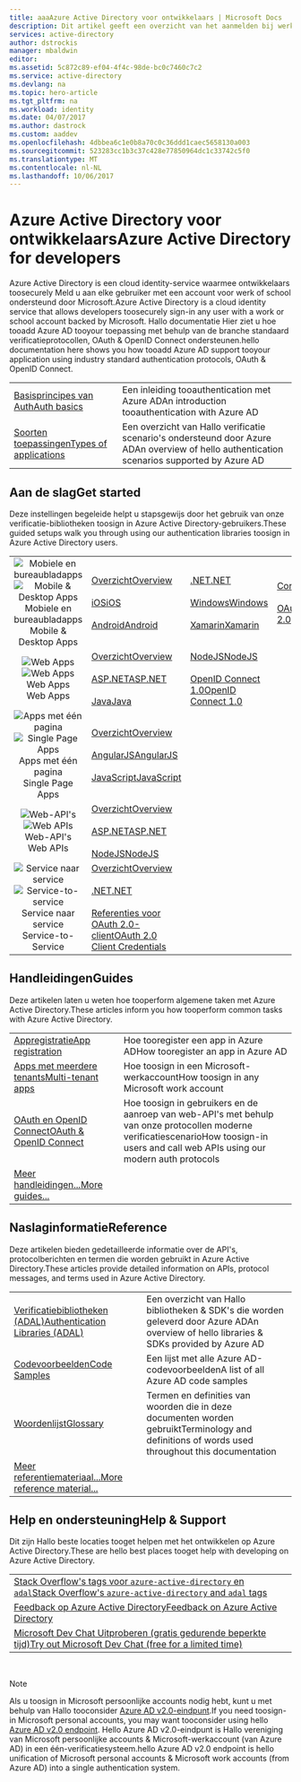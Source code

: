 ```yaml
---
title: aaaAzure Active Directory voor ontwikkelaars | Microsoft Docs
description: Dit artikel geeft een overzicht van het aanmelden bij werk- en schoolaccounts van Microsoft met Azure Active Directory.
services: active-directory
author: dstrockis
manager: mbaldwin
editor: 
ms.assetid: 5c872c89-ef04-4f4c-98de-bc0c7460c7c2
ms.service: active-directory
ms.devlang: na
ms.topic: hero-article
ms.tgt_pltfrm: na
ms.workload: identity
ms.date: 04/07/2017
ms.author: dastrock
ms.custom: aaddev
ms.openlocfilehash: 4dbbea6c1e0b8a70c0c36ddd1caec5658130a003
ms.sourcegitcommit: 523283cc1b3c37c428e77850964dc1c33742c5f0
ms.translationtype: MT
ms.contentlocale: nl-NL
ms.lasthandoff: 10/06/2017
---
```

# <a name="azure-active-directory-for-developers"></a><span data-ttu-id="55569-103">Azure Active Directory voor ontwikkelaars</span><span class="sxs-lookup"><span data-stu-id="55569-103">Azure Active Directory for developers</span></span>
<span data-ttu-id="55569-104">Azure Active Directory is een cloud identity-service waarmee ontwikkelaars toosecurely Meld u aan elke gebruiker met een account voor werk of school ondersteund door Microsoft.</span><span class="sxs-lookup"><span data-stu-id="55569-104">Azure Active Directory is a cloud identity service that allows developers toosecurely sign-in any user with a work or school account backed by Microsoft.</span></span>  <span data-ttu-id="55569-105">Hallo documentatie Hier ziet u hoe tooadd Azure AD tooyour toepassing met behulp van de branche standaard verificatieprotocollen, OAuth & OpenID Connect ondersteunen.</span><span class="sxs-lookup"><span data-stu-id="55569-105">hello documentation here shows you how tooadd Azure AD support tooyour application using industry standard authentication protocols, OAuth & OpenID Connect.</span></span>

| | |
| --- | --- |
|[<span data-ttu-id="55569-106">Basisprincipes van Auth</span><span class="sxs-lookup"><span data-stu-id="55569-106">Auth basics</span></span>](active-directory-authentication-scenarios.md) | <span data-ttu-id="55569-107">Een inleiding tooauthentication met Azure AD</span><span class="sxs-lookup"><span data-stu-id="55569-107">An introduction tooauthentication with Azure AD</span></span> |
|[<span data-ttu-id="55569-108">Soorten toepassingen</span><span class="sxs-lookup"><span data-stu-id="55569-108">Types of applications</span></span>](active-directory-authentication-scenarios.md#application-types-and-scenarios) | <span data-ttu-id="55569-109">Een overzicht van Hallo verificatie scenario's ondersteund door Azure AD</span><span class="sxs-lookup"><span data-stu-id="55569-109">An overview of hello authentication scenarios supported by Azure AD</span></span> |                                
                                                                              
## <a name="get-started"></a><span data-ttu-id="55569-110">Aan de slag</span><span class="sxs-lookup"><span data-stu-id="55569-110">Get started</span></span>
<span data-ttu-id="55569-111">Deze instellingen begeleide helpt u stapsgewijs door het gebruik van onze verificatie-bibliotheken toosign in Azure Active Directory-gebruikers.</span><span class="sxs-lookup"><span data-stu-id="55569-111">These guided setups walk you through using our authentication libraries toosign in Azure Active Directory users.</span></span>

|  |  |  |  |
| --- | --- | --- | --- |
| <span data-ttu-id="55569-112"><center>![Mobiele en bureaubladapps](./media/active-directory-developers-guide/NativeApp_Icon.png)</span><span class="sxs-lookup"><span data-stu-id="55569-112"><center>![Mobile & Desktop Apps](./media/active-directory-developers-guide/NativeApp_Icon.png)</span></span><br /><span data-ttu-id="55569-113">Mobiele en bureaubladapps</center></span><span class="sxs-lookup"><span data-stu-id="55569-113">Mobile & Desktop Apps</center></span></span> | [<span data-ttu-id="55569-114">Overzicht</span><span class="sxs-lookup"><span data-stu-id="55569-114">Overview</span></span>](active-directory-authentication-scenarios.md#native-application-to-web-api)<br /><br />[<span data-ttu-id="55569-115">iOS</span><span class="sxs-lookup"><span data-stu-id="55569-115">iOS</span></span>](active-directory-devquickstarts-ios.md)<br /><br />[<span data-ttu-id="55569-116">Android</span><span class="sxs-lookup"><span data-stu-id="55569-116">Android</span></span>](active-directory-devquickstarts-android.md) | [<span data-ttu-id="55569-117">.NET</span><span class="sxs-lookup"><span data-stu-id="55569-117">.NET</span></span>](active-directory-devquickstarts-dotnet.md)<br /><br />[<span data-ttu-id="55569-118">Windows</span><span class="sxs-lookup"><span data-stu-id="55569-118">Windows</span></span>](active-directory-devquickstarts-windowsstore.md)<br /><br />[<span data-ttu-id="55569-119">Xamarin</span><span class="sxs-lookup"><span data-stu-id="55569-119">Xamarin</span></span>](active-directory-devquickstarts-xamarin.md) | [<span data-ttu-id="55569-120">Cordova</span><span class="sxs-lookup"><span data-stu-id="55569-120">Cordova</span></span>](active-directory-devquickstarts-cordova.md)<br /><br />[<span data-ttu-id="55569-121">OAuth 2.0</span><span class="sxs-lookup"><span data-stu-id="55569-121">OAuth 2.0</span></span>](active-directory-protocols-oauth-code.md) |
| <span data-ttu-id="55569-122"><center>![Web Apps](./media/active-directory-developers-guide/Web_app.png)</span><span class="sxs-lookup"><span data-stu-id="55569-122"><center>![Web Apps](./media/active-directory-developers-guide/Web_app.png)</span></span><br /><span data-ttu-id="55569-123">Web Apps</center></span><span class="sxs-lookup"><span data-stu-id="55569-123">Web Apps</center></span></span> | [<span data-ttu-id="55569-124">Overzicht</span><span class="sxs-lookup"><span data-stu-id="55569-124">Overview</span></span>](active-directory-authentication-scenarios.md#web-browser-to-web-application)<br /><br />[<span data-ttu-id="55569-125">ASP.NET</span><span class="sxs-lookup"><span data-stu-id="55569-125">ASP.NET</span></span>](active-directory-devquickstarts-webapp-dotnet.md)<br /><br />[<span data-ttu-id="55569-126">Java</span><span class="sxs-lookup"><span data-stu-id="55569-126">Java</span></span>](active-directory-devquickstarts-webapp-java.md) | [<span data-ttu-id="55569-127">NodeJS</span><span class="sxs-lookup"><span data-stu-id="55569-127">NodeJS</span></span>](active-directory-devquickstarts-openidconnect-nodejs.md)<br /><br />[<span data-ttu-id="55569-128">OpenID Connect 1.0</span><span class="sxs-lookup"><span data-stu-id="55569-128">OpenID Connect 1.0</span></span>](active-directory-protocols-openid-connect-code.md) |  |
| <span data-ttu-id="55569-129"><center>![Apps met één pagina](./media/active-directory-developers-guide/SPA.png)</span><span class="sxs-lookup"><span data-stu-id="55569-129"><center>![Single Page Apps](./media/active-directory-developers-guide/SPA.png)</span></span><br /><span data-ttu-id="55569-130">Apps met één pagina</center></span><span class="sxs-lookup"><span data-stu-id="55569-130">Single Page Apps</center></span></span> | [<span data-ttu-id="55569-131">Overzicht</span><span class="sxs-lookup"><span data-stu-id="55569-131">Overview</span></span>](active-directory-authentication-scenarios.md#single-page-application-spa)<br /><br />[<span data-ttu-id="55569-132">AngularJS</span><span class="sxs-lookup"><span data-stu-id="55569-132">AngularJS</span></span>](active-directory-devquickstarts-angular.md)<br /><br />[<span data-ttu-id="55569-133">JavaScript</span><span class="sxs-lookup"><span data-stu-id="55569-133">JavaScript</span></span>](https://github.com/Azure-Samples/active-directory-javascript-singlepageapp-dotnet-webapi) |  |  |
| <span data-ttu-id="55569-134"><center>![Web-API's](./media/active-directory-developers-guide/Web_API.png)</span><span class="sxs-lookup"><span data-stu-id="55569-134"><center>![Web APIs](./media/active-directory-developers-guide/Web_API.png)</span></span><br /><span data-ttu-id="55569-135">Web-API's</center></span><span class="sxs-lookup"><span data-stu-id="55569-135">Web APIs</center></span></span> | [<span data-ttu-id="55569-136">Overzicht</span><span class="sxs-lookup"><span data-stu-id="55569-136">Overview</span></span>](active-directory-authentication-scenarios.md#web-application-to-web-api)<br /><br />[<span data-ttu-id="55569-137">ASP.NET</span><span class="sxs-lookup"><span data-stu-id="55569-137">ASP.NET</span></span>](active-directory-devquickstarts-webapi-dotnet.md)<br /><br />[<span data-ttu-id="55569-138">NodeJS</span><span class="sxs-lookup"><span data-stu-id="55569-138">NodeJS</span></span>](active-directory-devquickstarts-webapi-nodejs.md) | &nbsp; |
| <span data-ttu-id="55569-139"><center>![Service naar service](./media/active-directory-developers-guide/Service_App.png)</span><span class="sxs-lookup"><span data-stu-id="55569-139"><center>![Service-to-service](./media/active-directory-developers-guide/Service_App.png)</span></span><br /><span data-ttu-id="55569-140">Service naar service</center></span><span class="sxs-lookup"><span data-stu-id="55569-140">Service-to-Service</center></span></span> | [<span data-ttu-id="55569-141">Overzicht</span><span class="sxs-lookup"><span data-stu-id="55569-141">Overview</span></span>](active-directory-authentication-scenarios.md#daemon-or-server-application-to-web-api)<br /><br />[<span data-ttu-id="55569-142">.NET</span><span class="sxs-lookup"><span data-stu-id="55569-142">.NET</span></span>](active-directory-code-samples.md#server-or-daemon-application-to-web-api)<br /><br />[<span data-ttu-id="55569-143">Referenties voor OAuth 2.0-client</span><span class="sxs-lookup"><span data-stu-id="55569-143">OAuth 2.0 Client Credentials</span></span>](active-directory-protocols-oauth-service-to-service.md) |  |

## <a name="guides"></a><span data-ttu-id="55569-144">Handleidingen</span><span class="sxs-lookup"><span data-stu-id="55569-144">Guides</span></span>
<span data-ttu-id="55569-145">Deze artikelen laten u weten hoe tooperform algemene taken met Azure Active Directory.</span><span class="sxs-lookup"><span data-stu-id="55569-145">These articles inform you how tooperform common tasks with Azure Active Directory.</span></span>

|                                                                           |  |
|---------------------------------------------------------------------------| --- |
|[<span data-ttu-id="55569-146">Appregistratie</span><span class="sxs-lookup"><span data-stu-id="55569-146">App registration</span></span>](active-directory-integrating-applications.md)           | <span data-ttu-id="55569-147">Hoe tooregister een app in Azure AD</span><span class="sxs-lookup"><span data-stu-id="55569-147">How tooregister an app in Azure AD</span></span> |
|[<span data-ttu-id="55569-148">Apps met meerdere tenants</span><span class="sxs-lookup"><span data-stu-id="55569-148">Multi-tenant apps</span></span>](active-directory-devhowto-multi-tenant-overview.md)    | <span data-ttu-id="55569-149">Hoe toosign in een Microsoft-werkaccount</span><span class="sxs-lookup"><span data-stu-id="55569-149">How toosign in any Microsoft work account</span></span> |
|[<span data-ttu-id="55569-150">OAuth en OpenID Connect</span><span class="sxs-lookup"><span data-stu-id="55569-150">OAuth & OpenID Connect</span></span>](active-directory-protocols-openid-connect-code.md)| <span data-ttu-id="55569-151">Hoe toosign in gebruikers en de aanroep van web-API's met behulp van onze protocollen moderne verificatiescenario</span><span class="sxs-lookup"><span data-stu-id="55569-151">How toosign-in users and call web APIs using our modern auth protocols</span></span> |
|[<span data-ttu-id="55569-152">Meer handleidingen...</span><span class="sxs-lookup"><span data-stu-id="55569-152">More guides...</span></span>](active-directory-developers-guide-index.md#guides)        |     |

## <a name="reference"></a><span data-ttu-id="55569-153">Naslaginformatie</span><span class="sxs-lookup"><span data-stu-id="55569-153">Reference</span></span>
<span data-ttu-id="55569-154">Deze artikelen bieden gedetailleerde informatie over de API's, protocolberichten en termen die worden gebruikt in Azure Active Directory.</span><span class="sxs-lookup"><span data-stu-id="55569-154">These articles provide detailed information on APIs, protocol messages, and terms used in Azure Active Directory.</span></span>

|                                                                                   | |
| ----------------------------------------------------------------------------------| --- |
| [<span data-ttu-id="55569-155">Verificatiebibliotheken (ADAL)</span><span class="sxs-lookup"><span data-stu-id="55569-155">Authentication Libraries (ADAL)</span></span>](active-directory-authentication-libraries.md)   | <span data-ttu-id="55569-156">Een overzicht van Hallo bibliotheken & SDK's die worden geleverd door Azure AD</span><span class="sxs-lookup"><span data-stu-id="55569-156">An overview of hello libraries & SDKs provided by Azure AD</span></span> |
| [<span data-ttu-id="55569-157">Codevoorbeelden</span><span class="sxs-lookup"><span data-stu-id="55569-157">Code Samples</span></span>](active-directory-code-samples.md)                                  | <span data-ttu-id="55569-158">Een lijst met alle Azure AD-codevoorbeelden</span><span class="sxs-lookup"><span data-stu-id="55569-158">A list of all Azure AD code samples</span></span> |
| [<span data-ttu-id="55569-159">Woordenlijst</span><span class="sxs-lookup"><span data-stu-id="55569-159">Glossary</span></span>](active-directory-dev-glossary.md)                                      | <span data-ttu-id="55569-160">Termen en definities van woorden die in deze documenten worden gebruikt</span><span class="sxs-lookup"><span data-stu-id="55569-160">Terminology and definitions of words used throughout this documentation</span></span> |
| [<span data-ttu-id="55569-161">Meer referentiemateriaal...</span><span class="sxs-lookup"><span data-stu-id="55569-161">More reference material...</span></span>](active-directory-developers-guide-index.md#reference)|     |

## <a name="help--support"></a><span data-ttu-id="55569-162">Help en ondersteuning</span><span class="sxs-lookup"><span data-stu-id="55569-162">Help & Support</span></span>
<span data-ttu-id="55569-163">Dit zijn Hallo beste locaties tooget helpen met het ontwikkelen op Azure Active Directory.</span><span class="sxs-lookup"><span data-stu-id="55569-163">These are hello best places tooget help with developing on Azure Active Directory.</span></span>

|  |  
|---|
|[<span data-ttu-id="55569-164">Stack Overflow's tags voor `azure-active-directory` en `adal`</span><span class="sxs-lookup"><span data-stu-id="55569-164">Stack Overflow's `azure-active-directory` and `adal` tags</span></span>](http://stackoverflow.com/questions/tagged/azure-active-directory+or+adal)      |
|[<span data-ttu-id="55569-165">Feedback op Azure Active Directory</span><span class="sxs-lookup"><span data-stu-id="55569-165">Feedback on Azure Active Directory</span></span>](https://feedback.azure.com/forums/169401-azure-active-directory/category/164757-developer-experiences)|
| [<span data-ttu-id="55569-166">Microsoft Dev Chat Uitproberen (gratis gedurende beperkte tijd)</span><span class="sxs-lookup"><span data-stu-id="55569-166">Try out Microsoft Dev Chat (free for a limited time)</span></span>](http://aka.ms/devchat) |

<br />

> [!NOTE]
> <span data-ttu-id="55569-167">Als u toosign in Microsoft persoonlijke accounts nodig hebt, kunt u met behulp van Hallo tooconsider [Azure AD v2.0-eindpunt](active-directory-appmodel-v2-overview.md).</span><span class="sxs-lookup"><span data-stu-id="55569-167">If you need toosign-in Microsoft personal accounts, you may want tooconsider using hello [Azure AD v2.0 endpoint](active-directory-appmodel-v2-overview.md).</span></span>  <span data-ttu-id="55569-168">Hello Azure AD v2.0-eindpunt is Hallo vereniging van Microsoft persoonlijke accounts & Microsoft-werkaccount (van Azure AD) in een één-verificatiesysteem.</span><span class="sxs-lookup"><span data-stu-id="55569-168">hello Azure AD v2.0 endpoint is hello unification of Microsoft personal accounts & Microsoft work accounts (from Azure AD) into a single authentication system.</span></span>
